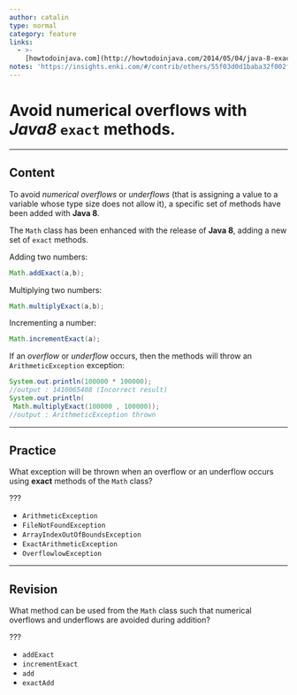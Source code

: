 ```yaml
---
author: catalin
type: normal
category: feature
links:
  - >-
    [howtodoinjava.com](http://howtodoinjava.com/2014/05/04/java-8-exact-airthmetic-operations-supported-in-math-class/){website}
notes: 'https://insights.enki.com/#/contrib/others/55f03d0d1baba32f002fd319?search=kha'
---
```


# Avoid numerical overflows with *Java8* `exact` methods.


---

## Content

To avoid *numerical overflows* or *underflows* (that is assigning a value to a variable whose type size does not allow it), a specific set of methods have been added with **Java 8**.

The `Math` class has been enhanced with the release of **Java 8**, adding a new set of `exact` methods.

Adding two numbers:

```java
Math.addExact(a,b);
```

Multiplying two numbers:

```java
Math.multiplyExact(a,b);
```

Incrementing a number:

```java
Math.incrementExact(a);
```

 If an *overflow* or *underflow* occurs, then the methods will throw an `ArithmeticException` exception:

```java
System.out.println(100000 * 100000);
//output : 1410065408 (Incorrect result)
System.out.println(
 Math.multiplyExact(100000 , 100000));
//output : ArithmeticException thrown
```


---

## Practice

What exception will be thrown when an overflow or an underflow occurs using **exact** methods of the `Math` class?

???

- `ArithmeticException` 
- `FileNotFoundException` 
- `ArrayIndexOutOfBoundsException` 
- `ExactArithmeticException` 
- `OverflowlowException`


---

## Revision

What method can be used from the `Math` class such that numerical overflows and underflows are avoided during addition?

???

- `addExact` 
- `incrementExact` 
- `add` 
- `exactAdd`
